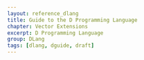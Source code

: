 ```yaml
---
layout: reference_dlang
title: Guide to the D Programming Language
chapter: Vector Extensions
excerpt: D Programming Language
group: DLang
tags: [dlang, dguide, draft]
---
```

